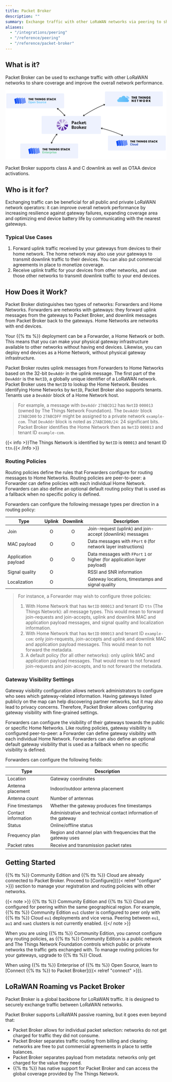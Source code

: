 ```yaml
---
title: Packet Broker
description: ""
summary: Exchange traffic with other LoRaWAN networks via peering to share coverage and improve the overall network performance.
aliases:
  - "/integrations/peering"
  - "/reference/peering"
  - "/reference/packet-broker"
---
```


## What is it?

Packet Broker can be used to exchange traffic with other LoRaWAN networks to share coverage and improve the overall network performance.

![Overview](overview.png)

Packet Broker supports class A and C downlink as well as OTAA device activations.

## Who is it for?

Exchanging traffic can be beneficial for all public and private LoRaWAN network operators: it can improve overall network performance by increasing resilience against gateway failures, expanding coverage area and optimizing end device battery life by communicating with the nearest gateways.

### Typical Use Cases

1. Forward uplink traffic received by your gateways from devices to their home network. The home network may also use your gateways to transmit downlink traffic to their devices. You can also put commercial agreements in place to monetize coverage.
2. Receive uplink traffic for your devices from other networks, and use those other networks to transmit downlink traffic to your end devices.

## How Does it Work?

Packet Broker distinguishes two types of networks: Forwarders and Home Networks. Forwarders are networks with gateways: they forward uplink messages from the gateways to Packet Broker, and downlink messages from Packet Broker back to the gateways. Home Networks are networks with end devices.

Your {{% tts %}} deployment can be a Forwarder, a Home Network or both. This means that you can make your physical gateway infrastructure available to other networks without having end devices. Likewise, you can deploy end devices as a Home Network, without physical gateway infrastructure.

Packet Broker routes uplink messages from Forwarders to Home Networks based on the 32-bit `DevAddr` in the uplink message. The first part of the `DevAddr` is the `NetID`, a globally unique identifier of a LoRaWAN network. Packet Broker uses the `NetID` to lookup the Home Network. Besides identifying Home Networks by `NetID`, Packet Broker also supports tenants. Tenants use a `DevAddr` block of a Home Network host.

> For example, a message with `DevAddr` `27ABCD12` has `NetID` `000013` (owned by The Things Network Foundation). The `DevAddr` block `27ABCD00` to `27ABCDFF` might be assigned to a private network `example-com`. That `DevAddr` block is noted as `27ABCD00/24`: 24 significant bits. Packet Broker identifies the Home Network then as `NetID` `000013` and tenant ID `example-com`.

{{< info >}}The Things Network is identified by `NetID` is `000013` and tenant ID `ttn`.{{< /info >}}

### Routing Policies

Routing policies define the rules that Forwarders configure for routing messages to Home Networks. Routing policies are peer-to-peer: a Forwarder can define policies with each individual Home Network. Forwarders can also define an optional default routing policy that is used as a fallback when no specific policy is defined.

Forwarders can configure the following message types per direction in a routing policy:

Type | Uplink | Downlink | Description
--- | :---: | :---: | ---
Join | O | O | Join-request (uplink) and join-accept (downlink) messages
MAC payload | O | O | Data messages with `FPort` `0` (for network layer instructions)
Application payload | O | O | Data messages with `FPort` `1` or higher (for application layer payload)
Signal quality | O | | RSSI and SNR information
Localization | O | | Gateway locations, timestamps and signal quality

>For instance, a Forwarder may wish to configure three policies:
>
>1. With Home Network that has `NetID` `000013` and tenant ID `ttn` (The Things Network): all message types. This would mean to forward join-requests and join-accepts, uplink and downlink MAC and application payload messages, and signal quality and localization information.
>2. With Home Network that has `NetID` `000013` and tenant ID `example-com`: only join-requests, join-accepts and uplink and downlink MAC and application payload messages. This would mean to not forward the metadata.
>3. A default policy (for all other networks): only uplink MAC and application payload messages. That would mean to not forward join-requests and join-accepts, and to not forward the metadata.

### Gateway Visibility Settings

Gateway visibility configuration allows network administrators to configure who sees which gateway-related information. Having gateways listed publicly on the map can help discovering partner networks, but it may also lead to privacy concerns. Therefore, Packet Broker allows configuring gateway visibility with fine-grained settings.

Forwarders can configure the visibility of their gateways towards the public or specific Home Networks. Like routing policies, gateway visibility is configured peer-to-peer: a Forwarder can define gateway visibility with each individual Home Network. Forwarders can also define an optional default gateway visibility that is used as a fallback when no specific visibility is defined.

Forwarders can configure the following fields:

Type | Description
--- | ---
Location | Gateway coordinates
Antenna placement | Indoor/outdoor antenna placement
Antenna count | Number of antennas
Fine timestamps | Whether the gateway produces fine timestamps
Contact information | Administrative and technical contact information of the gateway
Status | Online/offline status
Frequency plan | Region and channel plan with frequencies that the gateway uses
Packet rates | Receive and transmission packet rates

## Getting Started

{{% tts %}} Community Edition and {{% tts %}} Cloud are already connected to Packet Broker. Proceed to [Configure]({{< relref "configure" >}}) section to manage your registration and routing policies with other networks.

{{< note >}}
{{% tts %}} Community Edition and {{% tts %}} Cloud are configured for peering within the same geographical region. For example, {{% tts %}} Community Edition `eu1` cluster is configured to peer only with {{% tts %}} Cloud `eu1` deployments and vice versa. Peering between `eu1`, `au1` and `nam1` clusters is not currently enabled.
{{</ note >}}

When you are using {{% tts %}} Community Edition, you cannot configure any routing policies, as {{% tts %}} Community Edition is a public network and The Things Network Foundation controls which public or private networks the traffic gets exchanged with. To manage routing policies for your gateways, upgrade to {{% tts %}} Cloud.

When using {{% tts %}} Enterprise of {{% tts %}} Open Source, learn to [Connect {{% tts %}} to Packet Broker]({{< relref "connect" >}}).

## LoRaWAN Roaming vs Packet Broker

Packet Broker is a global backbone for LoRaWAN traffic. It is designed to securely exchange traffic between LoRaWAN networks.

Packet Broker supports LoRaWAN passive roaming, but it goes even beyond that:

- Packet Broker allows for individual packet selection: networks do not get charged for traffic they did not consume. 
- Packet Broker separates traffic routing from billing and clearing: networks are free to put commercial agreements in place to settle balances. 
- Packet Broker separates payload from metadata: networks only get charged for the value they need. 
- {{% tts %}} has native support for Packet Broker and can access the global coverage provided by The Things Network.
